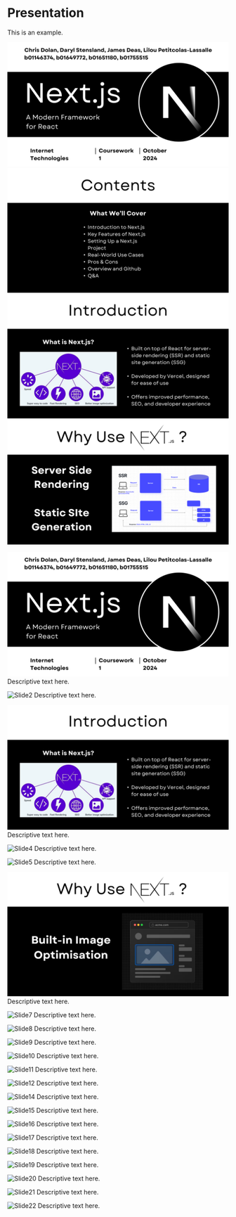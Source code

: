 # Presentation

This is an example.

<img src="/src/assets/images/Slide1.PNG" alt="Slide1" width="600" />

<img src="/src/assets/images/Slide2.PNG" alt="Slide2" width="600" />

<img src="/src/assets/images/Slide3.PNG" alt="Slide3" width="600" />

<img src="/src/assets/images/Slide4.PNG" alt="Slide4" width="600" />

![Slide1](/src/assets/images/Slide1.PNG)
Descriptive text here.

![Slide2](/assets/images/Slide2.PNG)
Descriptive text here.

![Slide3](src/assets/images/Slide3.PNG)
Descriptive text here.

![Slide4](assets/images/Slide4.PNG)
Descriptive text here.

![Slide5](/images/Slide5.PNG)
Descriptive text here.

![Slide6](images/Slide6.PNG)
Descriptive text here.

![Slide7](Internet-Technologies/src/assets/images/Slide7.PNG)
Descriptive text here.

![Slide8](/Internet-Technologies/src/assets/images/Slide8.PNG)
Descriptive text here.

![Slide9](/Internet-Technologies/src/assets/images/Slide9.PNG)
Descriptive text here.

![Slide10](/Internet-Technologies/src/assets/images/Slide10.PNG)
Descriptive text here.

![Slide11](/Internet-Technologies/src/assets/images/Slide11.PNG)
Descriptive text here.

![Slide12](/Internet-Technologies/src/assets/images/Slide12.PNG)
Descriptive text here.

![Slide14](/Internet-Technologies/src/assets/images/Slide14.PNG)
Descriptive text here.

![Slide15](/Internet-Technologies/src/assets/images/Slide15.PNG)
Descriptive text here.

![Slide16](/Internet-Technologies/src/assets/images/Slide16.PNG)
Descriptive text here.

![Slide17](/Internet-Technologies/src/assets/images/Slide17.PNG)
Descriptive text here.

![Slide18](/Internet-Technologies/src/assets/images/Slide18.PNG)
Descriptive text here.

![Slide19](/Internet-Technologies/src/assets/images/Slide19.PNG)
Descriptive text here.

![Slide20](/Internet-Technologies/src/assets/images/Slide20.PNG)
Descriptive text here.

![Slide21](/Internet-Technologies/src/assets/images/Slide21.PNG)
Descriptive text here.

![Slide22](/Internet-Technologies/src/assets/images/Slide22.PNG)
Descriptive text here.
